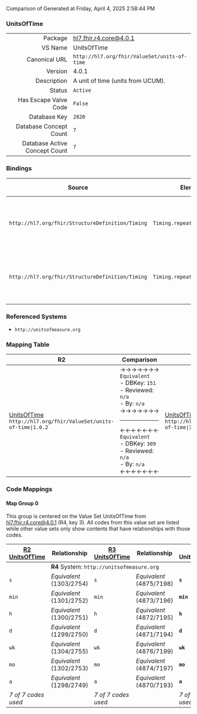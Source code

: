 Comparison of 
Generated at Friday, April 4, 2025 2:58:44 PM

### UnitsOfTime

|      |     |
| ---: | --- |
| Package | hl7.fhir.r4.core@4.0.1 |
| VS Name | UnitsOfTime |
| Canonical URL | `http://hl7.org/fhir/ValueSet/units-of-time` |
| Version | 4.0.1 |
| Description | A unit of time (units from UCUM). |
| Status | `Active` |
| Has Escape Valve Code | `False` |
| Database Key | `2820` |
| Database Concept Count | `7` |
| Database Active Concept Count | `7` |
### Bindings

| Source | Element | Binding | Strength | Element Short |
| ------ | ------- | ------- | -------- | ------------- |
| `http://hl7.org/fhir/StructureDefinition/Timing` | `Timing.repeat.durationUnit` | `http://hl7.org/fhir/ValueSet/units-of-time\|4.0.1` | `Required` | s \| min \| h \| d \| wk \| mo \| a - unit of time (UCUM) |
| `http://hl7.org/fhir/StructureDefinition/Timing` | `Timing.repeat.periodUnit` | `http://hl7.org/fhir/ValueSet/units-of-time\|4.0.1` | `Required` | s \| min \| h \| d \| wk \| mo \| a - unit of time (UCUM) |

### Referenced Systems

* `http://unitsofmeasure.org`
### Mapping Table

| R2 | Comparison | R3 | Comparison | R4 | Comparison | R4B | Comparison | R5
| --- | --- | --- | --- | --- | --- | --- | --- | ---
| [UnitsOfTime](/docs/R2/ValueSets/UnitsOfTime.md)<br/> `http://hl7.org/fhir/ValueSet/units-of-time\|1.0.2` | →→→→→→→<br/>`Equivalent`<br/>- DBKey: `151`<br/>- Reviewed: `n/a`<br/>- By: `n/a`<br/>→→→→→→→<hr/>←←←←←←←<br/>`Equivalent`<br/>- DBKey: `309`<br/>- Reviewed: `n/a`<br/>- By: `n/a`<br/>←←←←←←←| [UnitsOfTime](/docs/R3/ValueSets/UnitsOfTime.md)<br/> `http://hl7.org/fhir/ValueSet/units-of-time\|3.0.2` | →→→→→→→<br/>`Equivalent`<br/>- DBKey: `522`<br/>- Reviewed: `n/a`<br/>- By: `n/a`<br/>→→→→→→→<hr/>←←←←←←←<br/>`Equivalent`<br/>- DBKey: `743`<br/>- Reviewed: `n/a`<br/>- By: `n/a`<br/>←←←←←←←| [UnitsOfTime](/docs/R4/ValueSets/UnitsOfTime.md)<br/> `http://hl7.org/fhir/ValueSet/units-of-time\|4.0.1` | →→→→→→→<br/>`Equivalent`<br/>- DBKey: `1779`<br/>- Reviewed: `n/a`<br/>- By: `n/a`<br/>→→→→→→→<hr/>←←←←←←←<br/>`Equivalent`<br/>- DBKey: `1780`<br/>- Reviewed: `n/a`<br/>- By: `n/a`<br/>←←←←←←←| [UnitsOfTime](/docs/R4B/ValueSets/UnitsOfTime.md)<br/> `http://hl7.org/fhir/ValueSet/units-of-time\|4.3.0` | →→→→→→→<br/>`Equivalent`<br/>- DBKey: `1004`<br/>- Reviewed: `n/a`<br/>- By: `n/a`<br/>→→→→→→→<hr/>←←←←←←←<br/>`Equivalent`<br/>- DBKey: `1265`<br/>- Reviewed: `n/a`<br/>- By: `n/a`<br/>←←←←←←←| [UnitsOfTime](/docs/R5/ValueSets/UnitsOfTime.md)<br/> `http://hl7.org/fhir/ValueSet/units-of-time\|5.0.0` 

### Code Mappings


#### Map Group 0

This group is centered on the Value Set UnitsOfTime from hl7.fhir.r4.core@4.0.1 (R4, key 3).
All codes from this value set are listed while other value sets only show contents that have relationships with those codes.

| [R2 UnitsOfTime](/docs/R2/ValueSets/UnitsOfTime.md)| Relationship | [R3 UnitsOfTime](/docs/R3/ValueSets/UnitsOfTime.md)| Relationship | R4 UnitsOfTime| Relationship | [R4B UnitsOfTime](/docs/R4B/ValueSets/UnitsOfTime.md)| Relationship | [R5 UnitsOfTime](/docs/R5/ValueSets/UnitsOfTime.md)
| --- | --- | --- | --- | --- | --- | --- | --- | ---
| <td colspan="8">**R4** System: `http://unitsofmeasure.org`
| `s`| _Equivalent_ <br/>(1303/2754)| `s`| _Equivalent_ <br/>(4875/7198)| **`s`**| _Equivalent_ <br/>(18386/18387)| `s`| _Equivalent_ <br/>(9462/11800)| `s`
| `min`| _Equivalent_ <br/>(1301/2752)| `min`| _Equivalent_ <br/>(4873/7196)| **`min`**| _Equivalent_ <br/>(18388/18389)| `min`| _Equivalent_ <br/>(9460/11798)| `min`
| `h`| _Equivalent_ <br/>(1300/2751)| `h`| _Equivalent_ <br/>(4872/7195)| **`h`**| _Equivalent_ <br/>(18390/18391)| `h`| _Equivalent_ <br/>(9459/11797)| `h`
| `d`| _Equivalent_ <br/>(1299/2750)| `d`| _Equivalent_ <br/>(4871/7194)| **`d`**| _Equivalent_ <br/>(18392/18393)| `d`| _Equivalent_ <br/>(9458/11796)| `d`
| `wk`| _Equivalent_ <br/>(1304/2755)| `wk`| _Equivalent_ <br/>(4876/7199)| **`wk`**| _Equivalent_ <br/>(18394/18395)| `wk`| _Equivalent_ <br/>(9463/11801)| `wk`
| `mo`| _Equivalent_ <br/>(1302/2753)| `mo`| _Equivalent_ <br/>(4874/7197)| **`mo`**| _Equivalent_ <br/>(18396/18397)| `mo`| _Equivalent_ <br/>(9461/11799)| `mo`
| `a`| _Equivalent_ <br/>(1298/2749)| `a`| _Equivalent_ <br/>(4870/7193)| **`a`**| _Equivalent_ <br/>(18398/18399)| `a`| _Equivalent_ <br/>(9457/11795)| `a`
| *7 of 7 codes used* | | *7 of 7 codes used* | | *7 of 7 codes used* | | *7 of 7 codes used* | | *7 of 7 codes used* 

